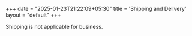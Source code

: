 +++
date  = "2025-01-23T21:22:09+05:30"
title = 'Shipping and Delivery'
layout = "default"
+++

Shipping is not applicable for business.
